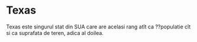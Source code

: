 # Texas

Texas este singurul stat din SUA care are acelasi rang atît ca ??populatie cît
si ca suprafata de teren, adica al doilea.
